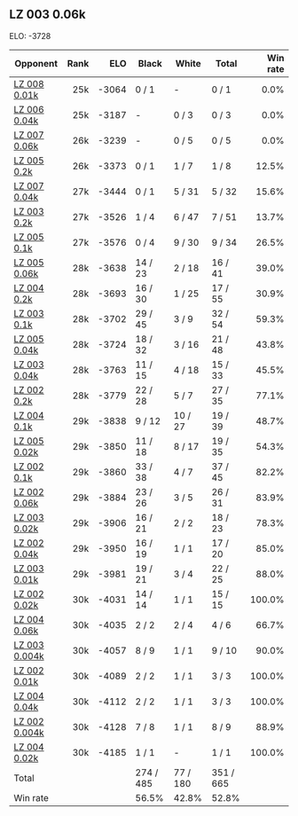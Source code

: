 ## LZ 003 0.06k ##

ELO: -3728

Opponent | Rank | ELO | Black | White | Total | Win rate
---------|-----:|----:|-------|-------|-------|-------:
[LZ 008 0.01k](LZ%20008%200.01k.md) | 25k | -3064 | 0 / 1 | - | 0 / 1 | 0.0%
[LZ 006 0.04k](LZ%20006%200.04k.md) | 25k | -3187 | - | 0 / 3 | 0 / 3 | 0.0%
[LZ 007 0.06k](LZ%20007%200.06k.md) | 26k | -3239 | - | 0 / 5 | 0 / 5 | 0.0%
[LZ 005 0.2k](LZ%20005%200.2k.md) | 26k | -3373 | 0 / 1 | 1 / 7 | 1 / 8 | 12.5%
[LZ 007 0.04k](LZ%20007%200.04k.md) | 27k | -3444 | 0 / 1 | 5 / 31 | 5 / 32 | 15.6%
[LZ 003 0.2k](LZ%20003%200.2k.md) | 27k | -3526 | 1 / 4 | 6 / 47 | 7 / 51 | 13.7%
[LZ 005 0.1k](LZ%20005%200.1k.md) | 27k | -3576 | 0 / 4 | 9 / 30 | 9 / 34 | 26.5%
[LZ 005 0.06k](LZ%20005%200.06k.md) | 28k | -3638 | 14 / 23 | 2 / 18 | 16 / 41 | 39.0%
[LZ 004 0.2k](LZ%20004%200.2k.md) | 28k | -3693 | 16 / 30 | 1 / 25 | 17 / 55 | 30.9%
[LZ 003 0.1k](LZ%20003%200.1k.md) | 28k | -3702 | 29 / 45 | 3 / 9 | 32 / 54 | 59.3%
[LZ 005 0.04k](LZ%20005%200.04k.md) | 28k | -3724 | 18 / 32 | 3 / 16 | 21 / 48 | 43.8%
[LZ 003 0.04k](LZ%20003%200.04k.md) | 28k | -3763 | 11 / 15 | 4 / 18 | 15 / 33 | 45.5%
[LZ 002 0.2k](LZ%20002%200.2k.md) | 28k | -3779 | 22 / 28 | 5 / 7 | 27 / 35 | 77.1%
[LZ 004 0.1k](LZ%20004%200.1k.md) | 29k | -3838 | 9 / 12 | 10 / 27 | 19 / 39 | 48.7%
[LZ 005 0.02k](LZ%20005%200.02k.md) | 29k | -3850 | 11 / 18 | 8 / 17 | 19 / 35 | 54.3%
[LZ 002 0.1k](LZ%20002%200.1k.md) | 29k | -3860 | 33 / 38 | 4 / 7 | 37 / 45 | 82.2%
[LZ 002 0.06k](LZ%20002%200.06k.md) | 29k | -3884 | 23 / 26 | 3 / 5 | 26 / 31 | 83.9%
[LZ 003 0.02k](LZ%20003%200.02k.md) | 29k | -3906 | 16 / 21 | 2 / 2 | 18 / 23 | 78.3%
[LZ 002 0.04k](LZ%20002%200.04k.md) | 29k | -3950 | 16 / 19 | 1 / 1 | 17 / 20 | 85.0%
[LZ 003 0.01k](LZ%20003%200.01k.md) | 29k | -3981 | 19 / 21 | 3 / 4 | 22 / 25 | 88.0%
[LZ 002 0.02k](LZ%20002%200.02k.md) | 30k | -4031 | 14 / 14 | 1 / 1 | 15 / 15 | 100.0%
[LZ 004 0.06k](LZ%20004%200.06k.md) | 30k | -4035 | 2 / 2 | 2 / 4 | 4 / 6 | 66.7%
[LZ 003 0.004k](LZ%20003%200.004k.md) | 30k | -4057 | 8 / 9 | 1 / 1 | 9 / 10 | 90.0%
[LZ 002 0.01k](LZ%20002%200.01k.md) | 30k | -4089 | 2 / 2 | 1 / 1 | 3 / 3 | 100.0%
[LZ 004 0.04k](LZ%20004%200.04k.md) | 30k | -4112 | 2 / 2 | 1 / 1 | 3 / 3 | 100.0%
[LZ 002 0.004k](LZ%20002%200.004k.md) | 30k | -4128 | 7 / 8 | 1 / 1 | 8 / 9 | 88.9%
[LZ 004 0.02k](LZ%20004%200.02k.md) | 30k | -4185 | 1 / 1 | - | 1 / 1 | 100.0%
Total | | | 274 / 485 | 77 / 180 | 351 / 665 | 
Win rate| | | 56.5% | 42.8% | 52.8% | 
